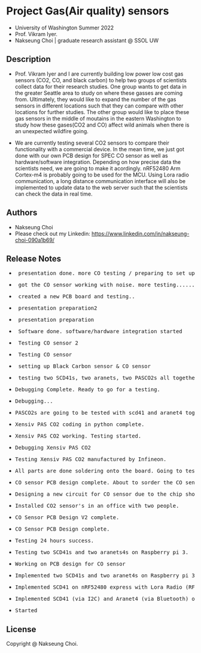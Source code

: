 # Project Gas(Air quality) sensors

* University of Washington Summer 2022 
* Prof. Vikram Iyer.
* Nakseung Choi | graduate research assistant @ SSOL UW 

## Description

* Prof. Vikram Iyer and I are currently building low power low cost gas sensors (CO2, CO, and black carbon) to help two groups of scientists collect data for their research studies. One group wants to get data in the greater Seattle area to study on where these gasses are coming from. Ultimately, they would like to expand the number of the gas sensors in different locations such that they can compare with other locations for further studies.
The other group would like to place these gas sensors in the middle of moutains in the eastern Washington to study how these gases(CO2 and CO) affect wild animals when there is an unexpected wildfire going. 

* We are currently testing several CO2 sensors to compare their functionality with a commercial device. In the mean time, we just got done with our own PCB design for SPEC CO sensor as well as hardware/software integration. Depending on how precise data the scientists need, we are going to make it acordingly. nRF52480 Arm Cortex-m4 is probably going to be used for the MCU. Using Lora radio communication, a long distance communication interface will also be implemented to update data to the web server such that the scientists can check the data in real time.  

## Authors

- Nakseung Choi
- Please check out my Linkedin: https://www.linkedin.com/in/nakseung-choi-090a1b69/

## Release Notes

* <pre> presentation done. more CO testing / preparing to set up MA350.                          8-24-2022</pre>                                                     
* <pre> got the CO sensor working with noise. more testing...........                            8-23-2022</pre>
* <pre> created a new PCB board and testing..                                                    8-22-2022</pre>
* <pre> presentation preparation2                                                                8-20-2022</pre>
* <pre> presentation preparation                                                                 8-20-2022</pre>
* <pre> Software done. software/hardware integration started                                     8-18-2022</pre>
* <pre> Testing CO sensor 2                                                                      8-17-2022</pre>
* <pre> Testing CO sensor                                                                        8-16-2022</pre>
* <pre> setting up Black Carbon sensor & CO sensor                                               8-15-2022</pre>
* <pre> testing two SCD41s, two aranets, two PASCO2s all together.                               8-15-2022</pre>
* <pre>Debugging Complete. Ready to go for a testing.                                            8-14-2022</pre>
* <pre>Debugging...                                                                              8-12-2022</pre>
* <pre>PASCO2s are going to be tested with scd41 and aranet4 together for the functionality      8-11-2022</pre>
* <pre>Xensiv PAS CO2 coding in python complete.                                                 8-11-2022</pre>
* <pre>Xensiv PAS CO2 working. Testing started.                                                  8-10-2022</pre>
* <pre>Debugging Xensiv PAS CO2                                                                  8-09-2022</pre>
* <pre>Testing Xensiv PAS CO2 manufactured by Infineon.                                          8-08-2022</pre>
* <pre>All parts are done soldering onto the board. Going to test the PCB.                       8-07-2022</pre>
* <pre>CO sensor PCB design complete. About to sorder the CO sensor circuit.                     8-03-2022</pre> 
* <pre>Designing a new circuit for CO sensor due to the chip shortage (LMP9100 out of stock)     8-02-2022</pre>
* <pre>Installed CO2 sensor's in an office with two people.                                      7-28-2022</pre>
* <pre>CO Sensor PCB Design V2 complete.                                                         7-28-2022</pre>
* <pre>CO Sensor PCB Design complete.                                                            7-27-2022</pre>
* <pre>Testing 24 hours success.                                                                 7-26-2022</pre>
* <pre>Testing two SCD41s and two aranets4s on Raspberry pi 3.                                   7-25-2022</pre>
* <pre>Working on PCB design for CO sensor                                                       7-24-2022</pre>
* <pre>Implemented two SCD41s and two aranet4s on Raspberry pi 3 for a testing.                  7-21-2022</pre>
* <pre>Implemented SCD41 on nRF52480 express with Lora Radio (RFM9x)                             7-07-2022</pre>
* <pre>Implemented SCD41 (via I2C) and Aranet4 (via Bluetooth) on Raspberry pi 3 (B type)        7-01-2022</pre>
* <pre>Started                                                                                   6/24/2022</pre>

## License

Copyright @ Nakseung Choi.
